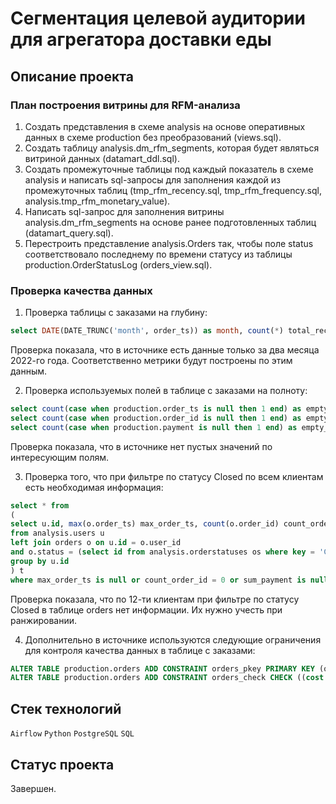 # Сегментация целевой аудитории для агрегатора доставки еды

## Описание проекта

### План построения витрины для RFM-анализа
1. Создать представления в схеме analysis на основе оперативных данных в схеме production без преобразований (views.sql).
2. Создать таблицу analysis.dm_rfm_segments, которая будет являться витриной данных (datamart_ddl.sql).
3. Создать промежуточные таблицы под каждый показатель в схеме analysis и написать sql-запросы для заполнения каждой из промежуточных таблиц (tmp_rfm_recency.sql, tmp_rfm_frequency.sql, analysis.tmp_rfm_monetary_value).
4. Написать sql-запрос для заполнения витрины analysis.dm_rfm_segments на основе ранее подготовленных таблиц (datamart_query.sql).
5. Перестроить представление analysis.Orders так, чтобы поле status соответствовало последнему по времени статусу из таблицы production.OrderStatusLog (orders_view.sql).

### Проверка качества данных
1. Проверка таблицы с заказами на глубину:
```sql
select DATE(DATE_TRUNC('month', order_ts)) as month, count(*) total_records from production.orders group by month order by month;
```
Проверка показала, что в источнике есть данные только за два месяца 2022-го года. 
Соответственно метрики будут построены по этим данным.

2. Проверка используемых полей в таблице с заказами на полноту:
```sql
select count(case when production.order_ts is null then 1 end) as empty_val_cnt from orders;
select count(case when production.order_id is null then 1 end) as empty_val_cnt from orders;
select count(case when production.payment is null then 1 end) as empty_val_cnt from orders;
```
Проверка показала, что в источнике нет пустых значений по интересующим полям.

3. Проверка того, что при фильтре по статусу Closed по всем клиентам есть необходимая информация:
```sql
select * from
(
select u.id, max(o.order_ts) max_order_ts, count(o.order_id) count_order_id, sum(o.payment) sum_payment
from analysis.users u
left join orders o on u.id = o.user_id 
and o.status = (select id from analysis.orderstatuses os where key = 'Closed')
group by u.id
) t
where max_order_ts is null or count_order_id = 0 or sum_payment is null;
```
Проверка показала, что по 12-ти клиентам при фильтре по статусу Closed в таблице orders нет информации. Их нужно учесть при ранжировании.

4. Дополнительно в источнике используются следующие ограничения для контроля качества данных в таблице с заказами:
```sql
ALTER TABLE production.orders ADD CONSTRAINT orders_pkey PRIMARY KEY (order_id);
ALTER TABLE production.orders ADD CONSTRAINT orders_check CHECK ((cost = (payment + bonus_payment)));
```

## Стек технологий

`Airflow` `Python` `PostgreSQL` `SQL`

## Статус проекта

Завершен.
